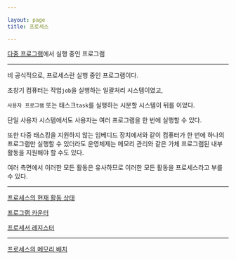 ```yaml
---

layout: page
title: 프로세스

---
```


[다중 프로그램](다중-프로그래밍.html)에서 실행 중인 프로그램

***


비 공식적으로, 프로세스란 실행 중인 프로그램이다.

초창기 컴퓨터는 작업`job`을 실행하는 일괄처리 시스템이였고,

`사용자 프로그램` 또는 태스크`task`를 실행하는 시분할 시스템이 뒤를 이었다.

단일 사용자 시스템에서도 사용자는 여러 프로그램을 한 번에 실행할 수 있다.

또한 다중 태스킹을 지원하지 않는 임베디드 장치에서와 같이 컴퓨터가 한 번에 하나의 프로그램만 실행할 수 있더라도 운영체제는 메모리 관리와 같은 가체 프로그램된 내부 활동을 지원해야 할 수도 있다.

여러 측면에서 이러한 모든 활동은 유사하므로 이러한 모든 활동을 프로세스라고 부를 수 있다.

***

[프로세스의 현재 활동 상태](프로세스-상태.html)

[프로그램 카운터](프로그램-카운터.html)

[프로세서 레지스터](프로세서-레지스터.html)

***


[프로세스의 메모리 배치](프로세스의-메모리-배치.html)